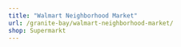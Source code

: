 ```yaml
---
title: "Walmart Neighborhood Market"
url: /granite-bay/walmart-neighborhood-market/
shop: Supermarkt
---
```

